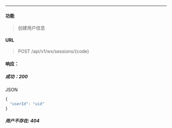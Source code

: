 -----------

#### 功能

> 创建用户信息

#### URL

> POST /api/v1/wx/sessions/{code}

#### 响应：
##### 成功：200
JSON
```js
{
  "userId": "uid"
}
```
##### 用户不存在: 404
